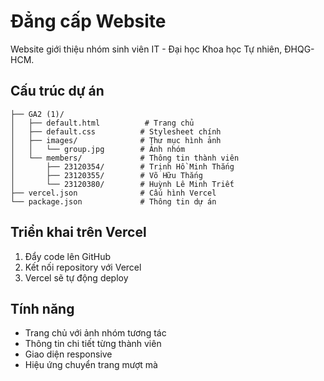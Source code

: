 # Đẳng cấp Website

Website giới thiệu nhóm sinh viên IT - Đại học Khoa học Tự nhiên, ĐHQG-HCM.

## Cấu trúc dự án

```
├── GA2 (1)/
│   ├── default.html          # Trang chủ
│   ├── default.css          # Stylesheet chính
│   ├── images/              # Thư mục hình ảnh
│   │   └── group.jpg        # Ảnh nhóm
│   └── members/             # Thông tin thành viên
│       ├── 23120354/        # Trịnh Hồ Minh Thắng
│       ├── 23120355/        # Võ Hữu Thắng
│       └── 23120380/        # Huỳnh Lê Minh Triết
├── vercel.json              # Cấu hình Vercel
└── package.json             # Thông tin dự án
```

## Triển khai trên Vercel

1. Đẩy code lên GitHub
2. Kết nối repository với Vercel
3. Vercel sẽ tự động deploy

## Tính năng

- Trang chủ với ảnh nhóm tương tác
- Thông tin chi tiết từng thành viên
- Giao diện responsive
- Hiệu ứng chuyển trang mượt mà
